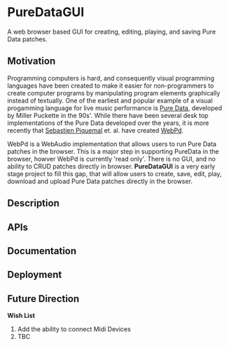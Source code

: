 # PureDataGUI
A web browser based GUI for creating, editing, playing, and saving Pure Data patches.

## Motivation
Programming computers is hard, and consequently visual programming languages
have been created to make it easier for non-programmers to create computer programs by manipulating
program elements graphically instead of textually. One of the earliest and popular example of a visual progamming
language for live music performance is [Pure Data](http://puredata.info), developed by Miller Puckette in the 90s'.
While there have been several desk top implementations of the Pure Data developed over the years, it is more recently that
[Sebastien Piquemal](http://funktion.fm/#contact) et. al. have created [WebPd](https://github.com/sebpiq/WebPd).

WebPd is a WebAudio implementation that allows users to run Pure Data patches in the browser.  This is a major
step in supporting PureData in the browser, howver WebPd is currently 'read only'. There is no GUI, and
no ability to CRUD patches directly in browser.  **PureDataGUI** is a very early stage project to fill this gap,
that will allow users to create, save, edit, play, download and upload Pure Data patches directly in the browser.

## Description

## APIs

## Documentation

## Deployment

## Future Direction

**Wish List**
1. Add the ability to connect Midi Devices
2. TBC 

